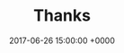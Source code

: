 ---
title: "Thanks"
date: 2017-06-26 15:00:00 +0000
categories:
- website
- store
draft: false
image: "images/flowers.jpg"
---